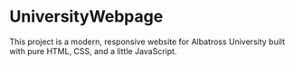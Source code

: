 # UniversityWebpage
This project is a modern, responsive website for Albatross University built with pure HTML, CSS, and a little JavaScript.
